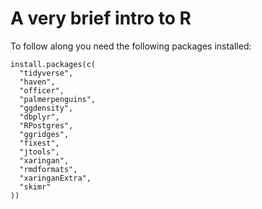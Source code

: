 # A very brief intro to R

To follow along you need the following packages installed:

    install.packages(c(
      "tidyverse", 
      "haven", 
      "officer", 
      "palmerpenguins", 
      "ggdensity", 
      "dbplyr",
      "RPostgres",
      "ggridges",
      "fixest",
      "jtools",
      "xaringan",
      "rmdformats",
      "xaringanExtra",
      "skimr"
    ))
